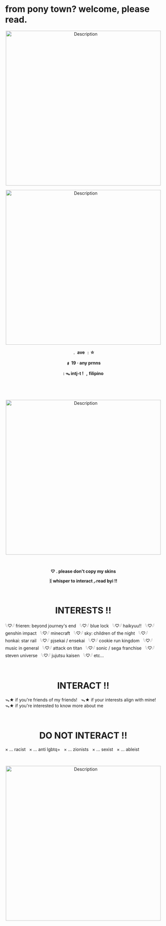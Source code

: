 # from pony town? welcome, please read.
<p align="center">
    <img src="https://i.postimg.cc/wTXr9n0G/67dgnu-fliter-x-rays-channel-all-mode-normal.png" alt="Description" width="500">
</p>
<p align="center">
    <img src="https://i.postimg.cc/hPHtvTCf/Untitled283-20250529191710-fliter-x-rays-channel-all-mode-normal.png" alt="Description" width="500">
</p>
<p align="center"><strong>﹒    ave  ﹕☆</strong></p>
<p align="center"><strong>﹟    19  ·  any prnns</strong></p>
<p align="center"><strong>:   ᯓ intj-t !  ﹐filipino</strong></p>

&nbsp;

&nbsp;

<p align="center">
    <img src="https://i.postimg.cc/dts4wXy4/blur-edges-fliter-x-rays-channel-all-mode-normal.png" alt="Description" width="500">
</p>

&nbsp;

<p align="center"><strong>♡   .     please don't copy my skins</strong></p>
<p align="center"><strong>ᛝ     whisper to interact      ◞      read byi   !!</strong></p>

&nbsp;

<h1 align="center"><strong>INTERESTS !!</strong></h1>
𓆩♡𓆪 frieren: beyond journey's end
&nbsp;
𓆩♡𓆪 blue lock
&nbsp;
𓆩♡𓆪 haikyuu!!
&nbsp;
𓆩♡𓆪 genshin impact
&nbsp;
𓆩♡𓆪 minecraft
&nbsp;
𓆩♡𓆪 sky: children of the night
&nbsp;
𓆩♡𓆪 honkai: star rail
&nbsp;
𓆩♡𓆪 pjsekai / ensekai
&nbsp;
𓆩♡𓆪 cookie run kingdom
&nbsp;
𓆩♡𓆪 music in general
&nbsp;
𓆩♡𓆪 attack on titan
&nbsp;
𓆩♡𓆪 sonic / sega franchise
&nbsp;
𓆩♡𓆪 steven universe
&nbsp;
𓆩♡𓆪 jujutsu kaisen
&nbsp;
𓆩♡𓆪 etc...

&nbsp;

<h1 align="center"><strong>INTERACT !!</strong></h1>
ᯓ★ if you're friends of my friends!
&nbsp;
ᯓ★ if your interests align with mine!
&nbsp;
ᯓ★ if you're interested to know more about me

&nbsp;

<h1 align="center"><strong>DO NOT INTERACT !!</strong></h1>
× ... racist
&nbsp;
× ... anti lgbtq+
&nbsp;
× ... zionists
&nbsp;
× ... sexist
&nbsp;
× ... ableist

&nbsp;

<p align="center">
    <img src="https://i.postimg.cc/QCtT4VS7/Untitled283-20250530131230-fliter-x-rays-channel-all-mode-normal.png" alt="Description" width="500">
</p>
